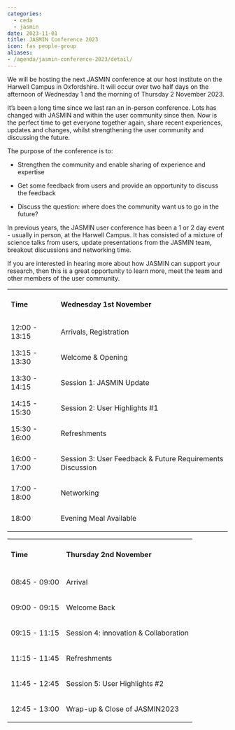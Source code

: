 ```yaml
---
categories:
  - ceda
  - jasmin
date: 2023-11-01
title: JASMIN Conference 2023
icon: fas people-group
aliases: 
- /agenda/jasmin-conference-2023/detail/
---
```


We will be hosting the next JASMIN conference at our host institute on the Harwell Campus in Oxfordshire. It will occur over two half days on the afternoon of Wednesday 1 and the morning of Thursday 2 November 2023.

It’s been a long time since we last ran an in-person conference. Lots has changed with JASMIN and within the user community since then. Now is the perfect time to get everyone together again, share recent experiences, updates and changes, whilst strengthening the user community and discussing the future.

The purpose of the conference is to: 

- Strengthen the community and enable sharing of experience and expertise

- Get some feedback from users and provide an opportunity to discuss the feedback 

- Discuss the question: where does the community want us to go in the future? 

In previous years, the JASMIN user conference has been a 1 or 2 day event - usually in person, at the Harwell Campus. It has consisted of a mixture of science talks from users, update presentations from the JASMIN team, breakout discussions and networking time. 


If you are interested in hearing more about how JASMIN can support your research, then this is a great opportunity to learn more, meet the team and other members of the user community. 


<table class="table">
<tbody>
<tr>
<td>
<h4>Time</h4>
</td>
<td colspan="2">
<h4>Wednesday&nbsp;1st November</h4>
</td>
</tr>
<tr>
<td>12:00 - 13:15</td>
<td colspan="2">
<p>Arrivals, Registration</p>
</td>
</tr>
<tr>
<td>13:15&nbsp;- 13:30</td>
<td colspan="2">
<p>Welcome &amp; Opening</p>
</td>
</tr>
<tr>
<td>13:30 - 14:15</td>
<td colspan="2">
<p>Session 1: JASMIN Update</p>
</td>
</tr>
<tr>
<td>14:15 - 15:30</td>
<td colspan="2">
<p>Session 2: User Highlights #1</p>
<p></p>
</td>
</tr>
<tr>
<td>15:30 - 16:00</td>
<td colspan="2">
<p>Refreshments</p>
</td>
</tr>
<tr>
<td>16:00 - 17:00</td>
<td colspan="2">
<p>Session 3: User Feedback &amp; Future Requirements Discussion</p>
</td>
</tr>
<tr>
<td>17:00 - 18:00</td>
<td colspan="2">
<p>Networking</p>
</td>
</tr>
<tr>
<td>18:00</td>
<td colspan="2">
<p>Evening Meal Available</p>
</td>
</tr>
</tbody>
</table>
<table class="table">
<tbody>
<tr>
<td>
<h4>Time</h4>
</td>
<td colspan="1">
<h4>Thursday&nbsp;2nd November</h4>
</td>
</tr>
<tr>
<td>08:45 - 09:00</td>
<td colspan="2">
<p>Arrival</p>
</td>
</tr>
<tr>
<td>09:00 - 09:15</td>
<td colspan="2">
<p>Welcome Back</p>
</td>
</tr>
<tr>
<td>09:15 - 11:15</td>
<td colspan="2">
<p>Session 4: innovation &amp; Collaboration</p>
</td>
</tr>
<tr>
<td>11:15 - 11:45</td>
<td colspan="2">
<p>Refreshments</p>
<p></p>
</td>
</tr>
<tr>
<td>11:45 - 12:45</td>
<td colspan="2">
<p>Session 5: User Highlights #2</p>
</td>
</tr>
<tr>
<td>12:45 - 13:00</td>
<td colspan="2">
<p>Wrap-up &amp; Close of JASMIN2023</p>
</td>
</tr>
</tbody>
</table>

